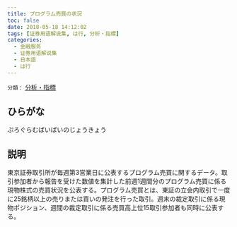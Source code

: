 ```yaml
---
title: プログラム売買の状況
toc: false
date: 2018-05-18 14:12:02
tags: [证券用语解说集, は行, 分析・指標]
categories:
  - 金融服务
  - 证券用语解说集
  - 日本語
  - は行
---
```


`分類：` [分析・指標](/tags/分析・指標/)

## ひらがな

ぷろぐらむばいばいのじょうきょう

## 説明

東京証券取引所が毎週第3営業日に公表するプログラム売買に関するデータ。取引参加者から報告を受けた数値を集計した前週1週間分のプログラム売買に係る現物株式の売買状況を公表する。プログラム売買とは、東証の立会内取引で一度に25銘柄以上の売りまたは買いの発注を行った取引。週末の裁定取引に係る現物ポジション、週間の裁定取引に係る売買高上位15取引参加者も同時に公表する。
